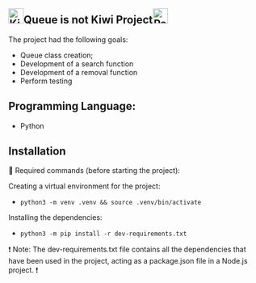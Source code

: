 ## <img src="https://media.istockphoto.com/id/1047832760/pt/vetorial/kiwi-fruit-isolated-and-half-cut-kiwi-fruit-vector-illustration.jpg?s=612x612&w=0&k=20&c=Bm6jvH248DTLpVG1DFi42s0E8V2CVmxlXXuV0SIsz0Y=" alt="Kiwi Fruit" width="30" height="30">Queue is not Kiwi Project<img src="https://www.google.com/url?sa=i&url=https%3A%2F%2Fpt.dreamstime.com%2Fp%25C3%25A1ssaro-do-quivi-de-nova-zel%25C3%25A2ndia-image121770176&psig=AOvVaw0MG8z6tUmUMUILtSJKtEfi&ust=1687543351624000&source=images&cd=vfe&ved=0CBEQjRxqFwoTCIj5loK71_8CFQAAAAAdAAAAABAE" alt="Passaro do Quivi de Nova Zelândia" width="30" height="30">






The project had the following goals:

- Queue class creation;
- Development of a search function
- Development of a removal function
- Perform testing


## Programming Language:
- Python

## Installation

🤖 Required commands (before starting the project):

Creating a virtual environment for the project:

* `python3 -m venv .venv && source .venv/bin/activate`

Installing the dependencies:

* `python3 -m pip install -r dev-requirements.txt`


❗️ Note: 
The dev-requirements.txt file contains all the dependencies that have been used in the project, acting as a package.json file in a Node.js project. ❗️

